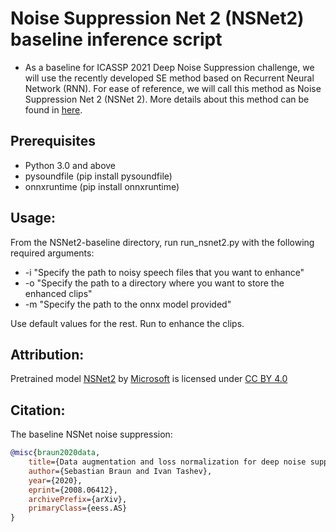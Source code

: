# Noise Suppression Net 2 (NSNet2) baseline inference script

* As a baseline for ICASSP 2021 Deep Noise Suppression challenge, we will use the recently developed SE method based on Recurrent Neural Network (RNN). For ease of reference, we will call this method as Noise Suppression Net 2 (NSNet 2). More details about this method can be found in [here](https://arxiv.org/abs/2008.06412).


## Prerequisites
- Python 3.0 and above
- pysoundfile (pip install pysoundfile)
- onnxruntime (pip install onnxruntime)

## Usage:
From the NSNet2-baseline directory, run run_nsnet2.py with the following required arguments:
- -i "Specify the path to noisy speech files that you want to enhance"
- -o "Specify the path to a directory where you want to store the enhanced clips"
- -m "Specify the path to the onnx model provided"

Use default values for the rest. Run to enhance the clips.


## Attribution:
Pretrained model [NSNet2](https://github.com/microsoft/DNS-Challenge/tree/master/NSNet2-baseline) by [Microsoft](https://github.com/microsoft) is licensed under [CC BY 4.0](https://creativecommons.org/licenses/by/4.0/)


## Citation:
The baseline NSNet noise suppression:<br />  
```BibTex
@misc{braun2020data,
    title={Data augmentation and loss normalization for deep noise suppression},
    author={Sebastian Braun and Ivan Tashev},
    year={2020},
    eprint={2008.06412},
    archivePrefix={arXiv},
    primaryClass={eess.AS}
}
```

